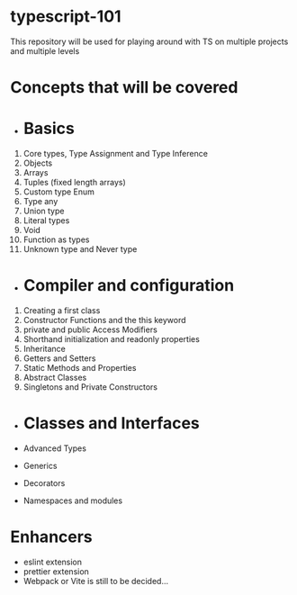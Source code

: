 # typescript-101
This repository will be used for playing around with TS on multiple projects and multiple levels

# Concepts that will be covered
* # Basics
1) Core types, Type Assignment and Type Inference
2) Objects
3) Arrays
4) Tuples (fixed length arrays)
5) Custom type Enum
6) Type any
7) Union type
8) Literal types
9) Void
10) Function as types
11) Unknown type and Never type
* # Compiler and configuration
1) Creating a first class
2) Constructor Functions and the this keyword
3) private and public Access Modifiers
4) Shorthand initialization and readonly properties
5) Inheritance
6) Getters and Setters
7) Static Methods and Properties
8) Abstract Classes
9) Singletons and Private Constructors
* # Classes and Interfaces

* Advanced Types
* Generics
* Decorators
* Namespaces and modules

# Enhancers
* eslint extension
* prettier extension
* Webpack or Vite is still to be decided...
